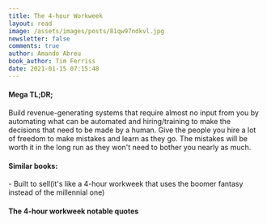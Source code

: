 ```yaml
---
title: The 4-hour Workweek
layout: read
image: /assets/images/posts/81qw97ndkvl.jpg
newsletter: false
comments: true
author: Amando Abreu
book_author: Tim Ferriss
date: 2021-01-15 07:15:48
---
```

#### Mega TL;DR;

Build revenue-generating systems that require almost no input from you by automating what can be automated and hiring/training to make the decisions that need to be made by a human. Give the people you hire a lot of freedom to make mistakes and learn as they go. The mistakes will be worth it in the long run as they won't need to bother you nearly as much.



#### Similar books:

\- Built to sell(it's like a 4-hour workweek that uses the boomer fantasy instead of the millennial one)



#### The 4-hour workweek notable quotes